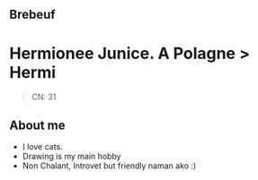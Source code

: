 ## Brebeuf

# **Hermionee Junice. A Polagne** > Hermi
> CN: 31


## **About me** 
- I love cats.
- Drawing is my main hobby
- Non Chalant, Introvet but friendly naman ako :)
